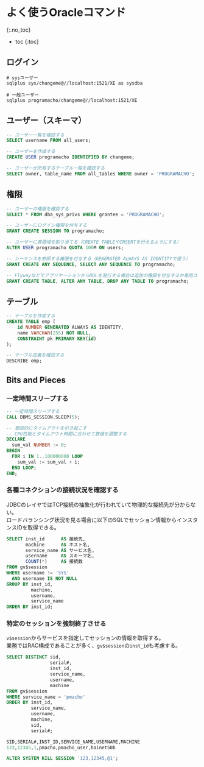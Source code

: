 # よく使うOracleコマンド
{:.no_toc}

* toc
{:toc}

## ログイン
```shell
# sysユーザー
sqlplus sys/changeme@//localhost:1521/XE as sysdba

# 一般ユーザー
sqlplus programacho/changeme@//localhost:1521/XE
```

## ユーザー（スキーマ）
```sql
-- ユーザー一覧を確認する
SELECT username FROM all_users;

-- ユーザーを作成する
CREATE USER programacho IDENTIFIED BY changeme;

-- ユーザーが所有するテーブル一覧を確認する
SELECT owner, table_name FROM all_tables WHERE owner = 'PROGRAMACHO';
```

## 権限
```sql
-- ユーザーの権限を確認する
SELECT * FROM dba_sys_privs WHERE grantee = 'PROGRAMACHO';

-- ユーザーにログイン権限を付与する
GRANT CREATE SESSION TO programacho;

-- ユーザーに表領域を割り当てる（CREATE TABLEやINSERTを行えるようにする）
ALTER USER programacho QUOTA 100M ON users;

-- シーケンスを参照する権限を付与する（GENERATED ALWAYS AS IDENTITYで使う）
GRANT CREATE ANY SEQUENCE, SELECT ANY SEQUENCE TO programacho;

-- FlywayなどでアプリケーションからDDLを発行する場合は追加の権限を付与するか専用ユーザーを発行する
GRANT CREATE TABLE, ALTER ANY TABLE, DROP ANY TABLE TO programacho;
```

## テーブル
```sql
-- テーブルを作成する
CREATE TABLE emp (
    id NUMBER GENERATED ALWAYS AS IDENTITY,
    name VARCHAR(255) NOT NULL,
    CONSTRAINT pk PRIMARY KEY(id)
);

-- テーブル定義を確認する
DESCRIBE emp;
```

## Bits and Pieces

### 一定時間スリープする
```sql
-- 一定時間スリープする
CALL DBMS_SESSION.SLEEP(5);

-- 意図的にタイムアウトを引き起こす
-- CPU性能とタイムアウト時間に合わせて数値を調整する
DECLARE
  sum_val NUMBER := 0;
BEGIN
  FOR i IN 1..100000000 LOOP
    sum_val := sum_val + i;
  END LOOP;
END;
```

### 各種コネクションの接続状況を確認する
JDBCのレイヤではTCP接続の抽象化が行われていて物理的な接続先が分からない。  
ロードバランシング状況を見る場合に以下のSQLでセッション情報からインスタンスIDを取得できる。

```sql
SELECT inst_id      AS 接続先,
       machine      AS ホスト名,
       service_name AS サービス名,
       username     AS スキーマ名,
       COUNT(*)     AS 接続数
FROM gv$session
WHERE username != 'SYS'
  AND username IS NOT NULL
GROUP BY inst_id,
         machine,
         username,
         service_name
ORDER BY inst_id;
```

### 特定のセッションを強制終了させる
`v$session`からサービスを指定してセッションの情報を取得する。  
業務ではRAC構成であることが多く、`gv$session`の`inst_id`も考慮する。

```sql
SELECT DISTINCT sid,
                serial#,
                inst_id,
                service_name,
                username,
                machine
FROM gv$session
WHERE service_name = 'pmacho'
ORDER BY inst_id,
         service_name,
         username,
         machine,
         sid,
         serial#;

SID,SERIAL#,INST_ID,SERVICE_NAME,USERNAME,MACHINE
123,12345,1,pmacho,pmacho_user,hainet50b

ALTER SYSTEM KILL SESSION '123,12345,@1';
```
